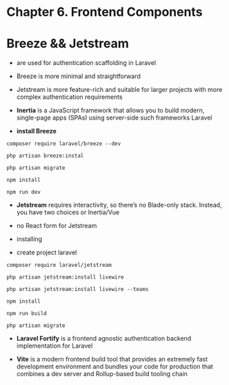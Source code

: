 # Chapter 6. Frontend Components
 
# Breeze && Jetstream
* are used for authentication scaffolding in Laravel
* Breeze is more minimal and straightforward 
* Jetstream is more feature-rich and suitable for larger projects with more complex authentication requirements

* **Inertia**  is a JavaScript framework that allows you to build modern, single-page apps (SPAs) using server-side such frameworks Laravel
 

* **install Breeze**

```
composer require laravel/breeze --dev

php artisan breeze:instal

php artisan migrate

npm install

npm run dev

```

* **Jetstream** requires interactivity, so there’s no
Blade-only stack. Instead, you have two choices or Inertia/Vue 
* no React form for Jetstream

* installing 
* create project laravel

```
composer require laravel/jetstream

php artisan jetstream:install livewire

php artisan jetstream:install livewire --teams

npm install

npm run build

php artisan migrate
```

* **Laravel Fortify** is a frontend agnostic authentication backend implementation for Laravel

* **Vite** is a modern frontend build tool that provides an extremely fast development environment and bundles your code for production that combines a dev
server and Rollup-based build tooling chain
